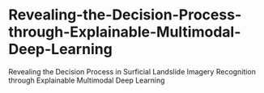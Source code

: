 # Revealing-the-Decision-Process-through-Explainable-Multimodal-Deep-Learning
Revealing the Decision Process in Surficial Landslide Imagery Recognition through Explainable Multimodal Deep Learning
